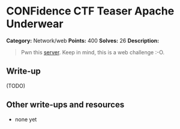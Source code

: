 # CONFidence CTF Teaser Apache Underwear

**Category:** Network/web
**Points:** 400
**Solves:** 26
**Description:**

> Pwn this [server](134.213.136.187:8080). Keep in mind, this is a web challenge :-O.

## Write-up

(TODO)

## Other write-ups and resources

* none yet
